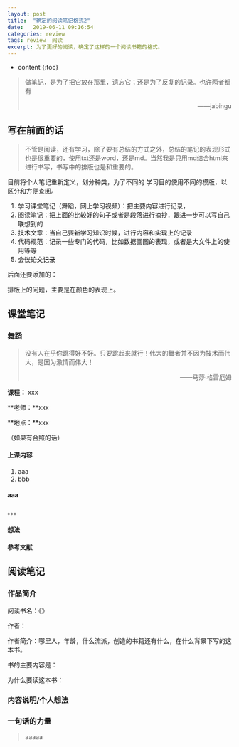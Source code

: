 ```yaml
---
layout: post
title:  "确定的阅读笔记格式2"
date:   2019-06-11 09:16:54
categories: review
tags: review  阅读
excerpt: 为了更好的阅读，确定了这样的一个阅读书籍的格式。
---
```


* content
{:toc}
> 做笔记，是为了把它放在那里，遗忘它；还是为了反复的记录。也许两者都有
>
> <p align="right">——jabingu　　</p>



## 写在前面的话

> 不管是阅读，还有学习，除了要有总结的方式之外，总结的笔记的表现形式也是很重要的，使用txt还是word，还是md。当然我是只用md结合html来进行书写，书写中的排版也是和重要的。

目前将个人笔记重新定义，划分种类，为了不同的 学习目的使用不同的模版，以区分和方便查阅。

1. 学习课堂笔记（舞蹈，网上学习视频）：把主要内容进行记录，
2. 阅读笔记：把上面的比较好的句子或者是段落进行摘抄，跟进一步可以写自己联想到的
3. 技术文章：当自己要新学习知识时候，进行内容和实现上的记录
4. 代码规范：记录一些专门的代码，比如数据画图的表现，或者是大文件上的使用等等
5. ~~会议论文记录~~

后面还要添加的：

排版上的问题，主要是在颜色的表现上。



## 课堂笔记

### 舞蹈

> 没有人在乎你跳得好不好。只要跳起来就行！伟大的舞者并不因为技术而伟大，是因为激情而伟大！
>
> <p align="right">——马莎·格雷厄姆　　</p>

**课程：** xxx

**老师：**xxx

**地点：**xxx

（如果有合照的话）

#### 上课内容

1. aaa
2. bbb

#### aaa

。。。

#### 想法

#### 参考文献



## 阅读笔记

### 作品简介

阅读书名：《》

作者：

作者简介：哪里人，年龄，什么流派，创造的书籍还有什么，在什么背景下写的这本书。

书的主要内容是：

为什么要读这本书：

### 内容说明/个人想法



### 一句话的力量

> aaaaa

